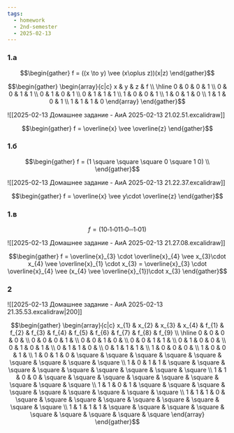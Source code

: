 ```yaml
---
tags:
  - homework
  - 2nd-semester
  - 2025-02-13
---
```

### 1.a

$$\begin{gather}
f = ((x \to y) \vee (x\oplus z))(x|z)
\end{gather}$$

$$\begin{gather}
\begin{array}{c|c}
x & y & z & f \\
\hline 0 & 0 & 0 & 1 \\
0 & 0 & 1 & 1 \\
0 & 1 & 0 & 1 \\
0 & 1 & 1 & 1 \\
1 & 0 & 0 & 1 \\
1 & 0 & 1 & 0 \\
1 & 1 & 0 & 1 \\
1 & 1 & 1 & 0
\end{array}
\end{gather}$$

![[2025-02-13 Домашнее задание - АиА 2025-02-13 21.02.51.excalidraw]]

$$\begin{gather}
f = \overline{x} \vee \overline{z}
\end{gather}$$

### 1.б

$$\begin{gather}
f = (1 \square \square \square 0 \square 1 0) \\
\end{gather}$$

![[2025-02-13 Домашнее задание - АиА 2025-02-13 21.22.37.excalidraw]]

$$\begin{gather}
f = \overline{x} \vee y\cdot \overline{z}
\end{gather}$$

### 1.в

$$f = (1 0 \square 1 \square 0 1 1 \square 0 \square \square 1 \square 0 1)$$

![[2025-02-13 Домашнее задание - АиА 2025-02-13 21.27.08.excalidraw]]

$$\begin{gather}
f = \overline{x}_{3} \cdot \overline{x}_{4} \vee x_{3}\cdot x_{4} \vee \overline{x}_{1} \cdot x_{3} = \overline{x}_{3} \cdot \overline{x}_{4} \vee (x_{4} \vee \overline{x}_{1})\cdot x_{3}
\end{gather}$$

### 2

![[2025-02-13 Домашнее задание - АиА 2025-02-13 21.35.53.excalidraw|200]]

$$\begin{gather}
\begin{array}{c|c}
x_{1} & x_{2} & x_{3} & x_{4} & f_{1} & f_{2} & f_{3} & f_{4} & f_{5} & f_{6} & f_{7} & f_{8} & f_{9} \\
\hline 0 & 0 & 0 & 0 &  \\
0 & 0 & 0 & 1 &  \\
0 & 0 & 1 & 0 &  \\
0 & 0 & 1 & 1 &  \\
0 & 1 & 0 & 0 &  \\
0 & 1 & 0 & 1 &  \\
0 & 1 & 1 & 0 &  \\
0 & 1 & 1 & 1 &  \\
1 & 0 & 0 & 0 &  \\
1 & 0 & 0 & 1 &  \\
1 & 0 & 1 & 0 & \square & \square & \square & \square & \square & \square & \square & \square & \square \\
1 & 0 & 1 & 1 & \square & \square & \square & \square & \square & \square & \square & \square & \square \\
1 & 1 & 0 & 0 & \square & \square & \square & \square & \square & \square & \square & \square & \square \\
1 & 1 & 0 & 1 & \square & \square & \square & \square & \square & \square & \square & \square & \square \\
1 & 1 & 1 & 0 & \square & \square & \square & \square & \square & \square & \square & \square & \square \\
1 & 1 & 1 & 1 & \square & \square & \square & \square & \square & \square & \square & \square & \square 
\end{array}
\end{gather}$$